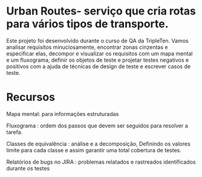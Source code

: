 # Urban Routes- serviço que cria rotas para vários tipos de transporte.
Este projeto foi desenvolvido durante o curso de QA da TripleTen. 
Vamos analisar requisitos minuciosamente, encontrar zonas cinzentas e especificar elas, decompor e visualizar os requisitos com um mapa mental e um fluxograma, definir os objetos de teste e projetar testes negativos e positivos com a ajuda de técnicas de design de teste e escrever casos de teste.

# Recursos
Mapa mental: para informações estruturadas

Fluxograma : ordem dos passos que devem ser seguidos para resolver a tarefa.

Classes de equivalência : análise e a decomposição, Definindo os valores limite para cada classe e assim garantir uma total cobertura de testes.

Relatórios de bugs no JIRA : problemas relatados e rastreados identificados durante os testes







